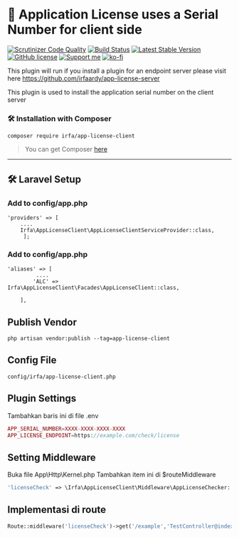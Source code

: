 
# 🚀 Application License uses a Serial Number for client side
[![Scrutinizer Code Quality](https://scrutinizer-ci.com/g/irfaardy/app-license-client/badges/quality-score.png?b=master)](https://scrutinizer-ci.com/g/irfaardy/app-license-client/?branch=master) [![Build Status](https://scrutinizer-ci.com/g/irfaardy/app-license-client/badges/build.png?b=master)](https://scrutinizer-ci.com/g/irfaardy/app-license-client/build-status/master) [![Latest Stable Version](https://poser.pugx.org/irfa/app-license-client/v)](//packagist.org/packages/irfa/app-license-client) [![GitHub license](https://img.shields.io/github/license/irfaardy/encrypt-file-laravel?style=flat-square)](https://github.com/irfaardy/encrypt-file-laravel/blob/master/LICENSE) [![Support me](https://img.shields.io/badge/Support-Buy%20me%20a%20coffee-yellow.svg?style=flat-square)](https://www.buymeacoffee.com/OBaAofN) [![ko-fi](https://www.ko-fi.com/img/githubbutton_sm.svg)](https://ko-fi.com/S6S52P7SN)

This plugin will run if you install a plugin for an endpoint server please visit here https://github.com/irfaardy/app-license-server

<p>This plugin is used to install the application serial number on the client server<p>
<h3>🛠️ Installation with Composer </h3>


    composer require irfa/app-license-client

>You can get Composer [ here]( https://getcomposer.org/download/)

***


<h2>🛠️ Laravel Setup </h2>

<h3>Add to config/app.php</h3>

    'providers' => [
        ....
        Irfa\AppLicenseClient\AppLicenseClientServiceProvider::class,
         ];



<h3>Add to config/app.php</h3>

    'aliases' => [
             ....
            'ALC' => Irfa\AppLicenseClient\Facades\AppLicenseClient::class,
    
        ],

  <h2>Publish Vendor</h2>


    php artisan vendor:publish --tag=app-license-client

<h2>Config File</h2>

    config/irfa/app-license-client.php

<h2>Plugin Settings</h2>

Tambahkan baris ini di file .env


```php
APP_SERIAL_NUMBER=XXXX-XXXX-XXXX-XXXX
APP_LICENSE_ENDPOINT=https://example.com/check/license
```

<h2>Setting Middleware</h2>

Buka file App\Http\Kernel.php
Tambahkan item ini di $routeMiddleware 


```php
'licenseCheck' => \Irfa\AppLicenseClient\Middleware\AppLicenseChecker::class,
```

<h2>Implementasi di route</h2>

```php
Route::middleware('licenseCheck')->get('/example','TestController@index');
```


